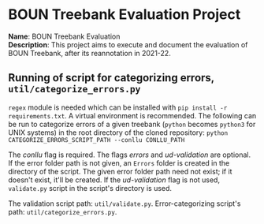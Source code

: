 # BOUN Treebank Evaluation Project

**Name**: BOUN Treebank Evaluation  
**Description**: This project aims to execute and document the evaluation of BOUN Treebank, after its reannotation in 2021-22.

## Running of script for categorizing errors, `util/categorize_errors.py`

`regex` module is needed which can be installed with `pip install -r requirements.txt`. A virtual environment is recommended. The following can be run to categorize errors of a given treebank (`python` becomes `python3` for UNIX systems) in the root directory of the cloned repository: `python CATEGORIZE_ERRORS_SCRIPT_PATH --conllu CONLLU_PATH`

The _conllu_ flag is required. The flags _errors_ and _ud-validation_ are optional. If the error folder path is not given, an `Errors` folder is created in the directory of the script. The given error folder path need not exist; if it doesn't exist, it'll be created. If the _ud-validation_ flag is not used, `validate.py` script in the script's directory is used.

The validation script path: `util/validate.py`. Error-categorizing script's path: `util/categorize_errors.py`.
